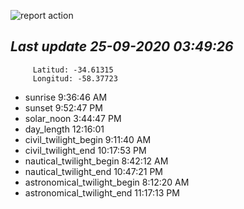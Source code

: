 ![report action](https://github.com/matiasz8/actions-for-reports/workflows/report%20action/badge.svg?branch=develop) 


## *****Last update 25-09-2020 03:49:26*****



		 Latitud: -34.61315
		 Longitud: -58.37723

 - sunrise 	 9:36:46 AM
 - sunset 	 9:52:47 PM
 - solar_noon 	 3:44:47 PM
 - day_length 	 12:16:01
 - civil_twilight_begin 	 9:11:40 AM
 - civil_twilight_end 	 10:17:53 PM
 - nautical_twilight_begin 	 8:42:12 AM
 - nautical_twilight_end 	 10:47:21 PM
 - astronomical_twilight_begin 	 8:12:20 AM
 - astronomical_twilight_end 	 11:17:13 PM
